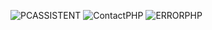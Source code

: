 
![PCASSISTENT](https://github.com/CallforHelp/PC-Assistent/blob/master/src/c4h/images/Pc_Assisten.PNG)
![ContactPHP](https://github.com/CallforHelp/PC-Assistent/blob/master/src/c4h/images/contact.png)
![ERRORPHP](https://github.com/CallforHelp/PC-Assistent/blob/master/src/c4h/images/error.jpg)

